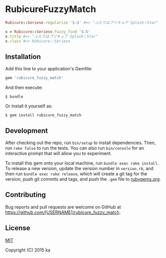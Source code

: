 # RubicureFuzzyMatch

```ruby
Rubicure::Seriese.regularize 'S☆S' #=> "ふたりはプリキュア Splash☆Star"
```

```ruby
x = Rubicure::Seriese.fuzzy_find 'S☆S'
x.title #=> "ふたりはプリキュア Splash☆Star"
x.class #=> Rubicure::Seriese
```

## Installation

Add this line to your application's Gemfile:

```ruby
gem 'rubicure_fuzzy_match'
```

And then execute:

    $ bundle

Or install it yourself as:

    $ gem install rubicure_fuzzy_match

## Development

After checking out the repo, run `bin/setup` to install dependencies. Then, run `rake false` to run the tests. You can also run `bin/console` for an interactive prompt that will allow you to experiment.

To install this gem onto your local machine, run `bundle exec rake install`. To release a new version, update the version number in `version.rb`, and then run `bundle exec rake release`, which will create a git tag for the version, push git commits and tags, and push the `.gem` file to [rubygems.org](https://rubygems.org).

## Contributing

Bug reports and pull requests are welcome on GitHub at https://github.com/[USERNAME]/rubicure_fuzzy_match.

## License

[MIT](http://opensource.org/licenses/MIT)

Copyright (C) 2015 ka
